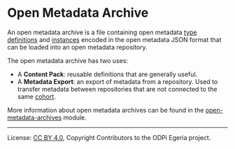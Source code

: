 <!-- SPDX-License-Identifier: CC-BY-4.0 -->
<!-- Copyright Contributors to the ODPi Egeria project. -->

# Open Metadata Archive

An open metadata archive is a file containing open metadata [type definitions](open-metadata-type-definitions.md)
and [instances](open-metadata-instances.md) encoded in the open metadata JSON format that
can be loaded into an open metadata repository.

The open metadata archive has two uses:

* A **Content Pack**: reusable definitions that are generally useful.
* A **Metadata Export**: an export of metadata from a repository.  Used to transfer metadata
between repositories that are not connected to the same [cohort](open-metadata-repository-cohort.md).

More information about open metadata archives can be found in the
[open-metadata-archives](../../../open-metadata-resources/open-metadata-archives) module.

----
License: [CC BY 4.0](https://creativecommons.org/licenses/by/4.0/),
Copyright Contributors to the ODPi Egeria project.